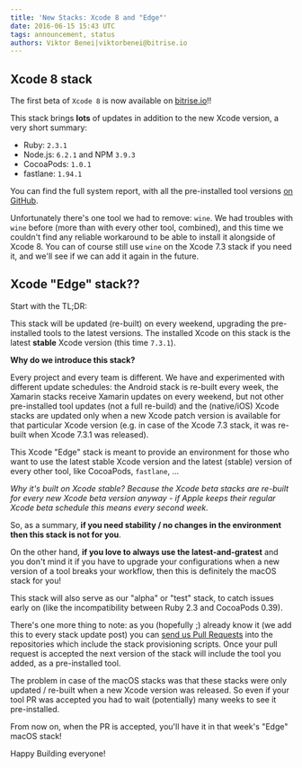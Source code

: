 ```yaml
---
title: 'New Stacks: Xcode 8 and "Edge"'
date: 2016-06-15 15:43 UTC
tags: announcement, status
authors: Viktor Benei|viktorbenei@bitrise.io
---
```


## Xcode 8 stack

The first beta of `Xcode 8` is now available on [bitrise.io](https://www.bitrise.io/)!!

This stack brings **lots** of updates in addition to the new Xcode version,
a very short summary:

* Ruby: `2.3.1`
* Node.js: `6.2.1` and NPM `3.9.3`
* CocoaPods: `1.0.1`
* fastlane: `1.94.1`

You can find the full system report, with all the pre-installed tool versions
[on GitHub](https://github.com/bitrise-io/bitrise.io/blob/master/system_reports/osx-xcode-8.0.x.log).

Unfortunately there's one tool we had to remove: `wine`.
We had troubles with `wine` before (more than with every other tool, combined),
and this time we couldn't find any reliable workaround to be able to install it alongside of Xcode 8.
You can of course still use `wine` on the Xcode 7.3 stack if you need it, and we'll see
if we can add it again in the future.


## Xcode "Edge" stack??

Start with the TL;DR:

This stack will be updated (re-built) on every weekend,
upgrading the pre-installed tools to the latest versions.
The installed Xcode on this stack is the latest **stable** Xcode version (this time `7.3.1`).

**Why do we introduce this stack?**

Every project and every team is different. We have and experimented with different update schedules:
the Android stack is re-built every week, the Xamarin stacks receive Xamarin updates
on every weekend, but not other pre-installed tool updates (not a full re-build)
and the (native/iOS) Xcode stacks are updated only when a new Xcode patch version is
available for that particular Xcode version (e.g. in case of the Xcode 7.3 stack,
it was re-built when Xcode 7.3.1 was released).

This Xcode "Edge" stack is meant to provide an environment for those who want to use the
latest stable Xcode version and the latest (stable) version of every other tool, like
CocoaPods, `fastlane`, ...

*Why it's built on Xcode stable? Because the Xcode beta stacks are re-built
for every new Xcode beta version anyway - if Apple keeps their regular Xcode beta schedule
this means every second week.*

So, as a summary, **if you need stability / no changes in the environment then this stack is not for you**.

On the other hand, **if you love to always use the latest-and-gratest** and
you don't mind it if you have to upgrade your
configurations when a new version of a tool breaks your workflow,
then this is definitely the macOS stack for you!

This stack will also serve as our "alpha" or "test" stack, to catch issues early on (like
the incompatibility between Ruby 2.3 and CocoaPods 0.39).

There's one more thing to note: as you (hopefully ;) already know it (we add this to every stack update post)
you can [send us Pull Requests](https://github.com/bitrise-io/osx-box-bootstrap#request-a-tool-to-be-pre-installed)
into the repositories which include the stack provisioning scripts.
Once your pull request is accepted the next version of the stack will include the
tool you added, as a pre-installed tool.

The problem in case of the macOS stacks was that these stacks were only updated /
re-built when a new Xcode version was released. So even if your tool PR was accepted
you had to wait (potentially) many weeks to see it pre-installed.

From now on, when the PR is accepted, you'll have it in that week's "Edge" macOS stack!

Happy Building everyone!
